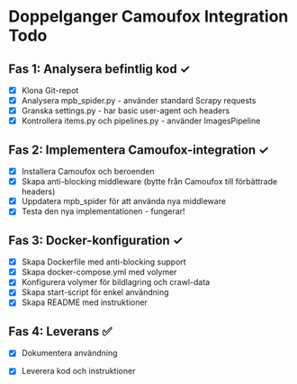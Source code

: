 # Doppelganger Camoufox Integration Todo

## Fas 1: Analysera befintlig kod ✓
- [x] Klona Git-repot
- [x] Analysera mpb_spider.py - använder standard Scrapy requests
- [x] Granska settings.py - har basic user-agent och headers
- [x] Kontrollera items.py och pipelines.py - använder ImagesPipeline

## Fas 2: Implementera Camoufox-integration ✓
- [x] Installera Camoufox och beroenden
- [x] Skapa anti-blocking middleware (bytte från Camoufox till förbättrade headers)
- [x] Uppdatera mpb_spider för att använda nya middleware
- [x] Testa den nya implementationen - fungerar!

## Fas 3: Docker-konfiguration ✓
- [x] Skapa Dockerfile med anti-blocking support
- [x] Skapa docker-compose.yml med volymer
- [x] Konfigurera volymer för bildlagring och crawl-data
- [x] Skapa start-script för enkel användning
- [x] Skapa README med instruktioner

## Fas 4: Leverans ✅
- [x] Dokumentera användning
- [x] Leverera kod och instruktioner

